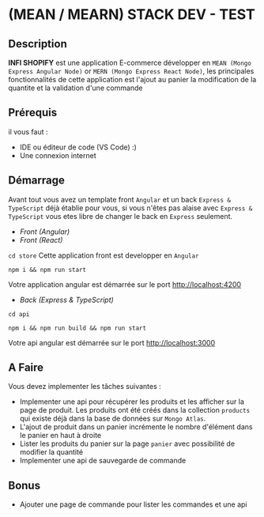# (MEAN / MEARN) STACK DEV - TEST

## Description
**INFI SHOPIFY** est une application E-commerce développer en ``MEAN (Mongo Express Angular Node)`` or ``MERN (Mongo Express React Node)``, les principales fonctionnalités de cette application est l'ajout au panier la modification de la quantite et la validation d'une commande

## Prérequis
il vous faut :
- IDE ou éditeur de code (VS Code) :)
- Une connexion internet

## Démarrage
Avant tout vous avez un template front `Angular` et un back `Express & TypeScript` déjà établie pour vous, si vous n'êtes pas alaise avec `Express & TypeScript` vous etes libre de changer le back en `Express`
seulement.

- *Front (Angular)* 
- *Front (React)*

`cd store`
Cette application front est developper en `Angular`
````console
npm i && npm run start
 ````
Votre application angular est démarrée sur le port [http://localhost:4200](http://localhost:4200)

- *Back (Express & TypeScript)*

`cd api`
````console
npm i && npm run build && npm run start
 ````
Votre api angular est démarrée sur le port [http://localhost:3000](http://localhost:3000)

## A Faire

Vous devez implementer les tâches suivantes :

- Implementer une api pour récupérer les produits et les afficher sur la page de produit. Les produits ont été créés dans la collection `products` qui existe déjà dans la base de données sur `Mongo Atlas`.
- L'ajout de produit dans un panier incrémente le nombre d'élément dans le panier en haut à droite
- Lister les produits du panier sur la page `panier` avec possibilité de modifier la quantité
- Implementer une api de sauvegarde de commande

## Bonus
- Ajouter une page de commande pour lister les commandes et une api




